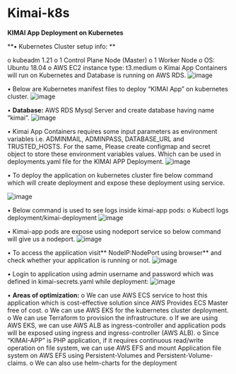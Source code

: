 # Kimai-k8s
**KIMAI App Deployment on Kubernetes**

**•	Kubernetes Cluster setup info: **

o	kubeadm 1.21
o	1 Control Plane Node (Master)
o	1 Worker Node
o	OS: Ubuntu 18.04
o	AWS EC2 instance type: t3.medium
o	Kimai App Containers will run on Kubernetes and Database is running on AWS RDS.
 ![image](https://user-images.githubusercontent.com/25103050/117771158-6fa44b80-b253-11eb-8b6d-bf8b0a020d63.png)

•	Below are Kubernetes manifest files to deploy “KIMAI App” on kubernetes cluster.
 ![image](https://user-images.githubusercontent.com/25103050/117771168-7337d280-b253-11eb-98ce-3881196db6e8.png)

•	**Database:** AWS RDS Mysql Server and create database having name “kimai”.
 ![image](https://user-images.githubusercontent.com/25103050/117771202-7c28a400-b253-11eb-8752-826bf2f7fc0b.png)

•	Kimai App Containers requires some input parameters as environment variables i.e. ADMINMAIL, ADMINPASS, DATABASE_URL and TRUSTED_HOSTS. For the same, Please create configmap and secret object to store these environment variables values. Which can be used in deployments.yaml file for the KIMAI APP Deployment.
 ![image](https://user-images.githubusercontent.com/25103050/117771213-7fbc2b00-b253-11eb-8de6-8ca790a3f1d0.png)

•	To deploy the application on kubernetes cluster fire below command which will create deployment and expose these deployment using service.
 
![image](https://user-images.githubusercontent.com/25103050/117771234-834fb200-b253-11eb-9010-6718159f1fea.png)

•	Below command is used to see logs inside kimai-app pods:
o	Kubectl logs deployment/kimai-deployment
 ![image](https://user-images.githubusercontent.com/25103050/117771246-864aa280-b253-11eb-9bd9-755ba0d03763.png)

•	Kimai-app pods are expose using nodeport service so below command will give us a nodeport.
 ![image](https://user-images.githubusercontent.com/25103050/117771318-98c4dc00-b253-11eb-98db-39760921cb72.png)


•	To access the application visit** NodeIP:NodePort using browser** and check whether your application is running or not.
 ![image](https://user-images.githubusercontent.com/25103050/117771327-9bbfcc80-b253-11eb-9d47-88b61fbbea73.png)

•	Login to application using admin username and password which was defined in kimai-secrets.yaml while deployment:
 ![image](https://user-images.githubusercontent.com/25103050/117771344-9f535380-b253-11eb-94e2-a85ff1d546e5.png)

•	**Areas of optimization:**
o	We can use AWS ECS service to host this application which is cost-effective solution since AWS Provides ECS Master free of cost.
o	We can use AWS EKS for the kubernetes cluster deployment.
o	We can use Terraform to provision the infrastructure.
o	If we are using AWS EKS, we can use AWS ALB as ingress-controller and application pods will be exposed using ingress and ingress-controller (AWS ALB).
o	Since “KIMAI-APP” is PHP application, if it requires continuous read/write operation on file system, we can use AWS EFS and mount Application file system on AWS EFS using Persistent-Volumes and Persistent-Volume-claims.
o	We can also use helm-charts for the deployment


